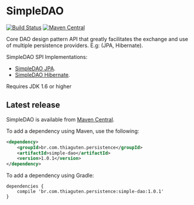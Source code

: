 # SimpleDAO

[![Build Status](https://travis-ci.org/thiaguten/simple-dao.svg)](https://travis-ci.org/thiaguten/simple-dao)
[![Maven Central](https://maven-badges.herokuapp.com/maven-central/br.com.thiaguten.persistence/simple-dao/badge.svg)](https://maven-badges.herokuapp.com/maven-central/br.com.thiaguten.persistence/simple-dao)

Core DAO design pattern API that greatly facilitates the exchange and use of multiple persistence providers. E.g: (JPA, Hibernate).

SimpleDAO SPI Implementations:

- [SimpleDAO JPA](https://github.com/thiaguten/simple-dao-jpa).
- [SimpleDAO Hibernate](https://github.com/thiaguten/simple-dao-hibernate).

Requires JDK 1.6 or higher

## Latest release

SimpleDAO is available from [Maven Central](http://search.maven.org/).

To add a dependency using Maven, use the following:

```xml
<dependency>
    <groupId>br.com.thiaguten.persistence</groupId>
    <artifactId>simple-dao</artifactId>
    <version>1.0.1</version>
</dependency>
```

To add a dependency using Gradle:

```
dependencies {
    compile 'br.com.thiaguten.persistence:simple-dao:1.0.1'
}
```


